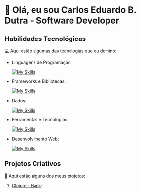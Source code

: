 # 🚀 Olá, eu sou Carlos Eduardo B. Dutra - Software Developer 

## Habilidades Tecnológicas

💻 Aqui estão algumas das tecnologias que eu domino:

-  Linguagens de Programação: 

    [![My Skills](https://skillicons.dev/icons?i=java,javascript,python,kotlin,clojure)](https://skillicons.dev)
- Frameworks e Bibliotecas: 

    [![My Skills](https://skillicons.dev/icons?i=spring,react)](https://skillicons.dev)
- Dados: 

    [![My Skills](https://skillicons.dev/icons?i=mysql,mongo)](https://skillicons.dev)
- Ferramentas e Tecnologias: 

    [![My Skills](https://skillicons.dev/icons?i=git,github)](https://skillicons.dev)
- Desenvolvimento Web:

    [![My Skills](https://skillicons.dev/icons?i=php,html,css)](https://skillicons.dev) 
## Projetos Criativos

🎨 Aqui estão alguns dos meus projetos:

1. [Clojure - Bank](https://github.com/carlos-barbo/clojure-bank): 
